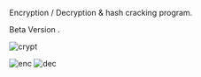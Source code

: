 Encryption / Decryption  & hash cracking program. 

Beta Version .

![crypt](https://user-images.githubusercontent.com/96727508/178038344-b80e6498-ee57-488e-b451-acdc8b861325.png)


![enc](https://user-images.githubusercontent.com/96727508/178038568-4edf83ad-e2c2-479f-947d-38b8798a829b.png)
![dec](https://user-images.githubusercontent.com/96727508/178038581-257a91a8-fa06-40e8-ac07-46221adaced7.png)
